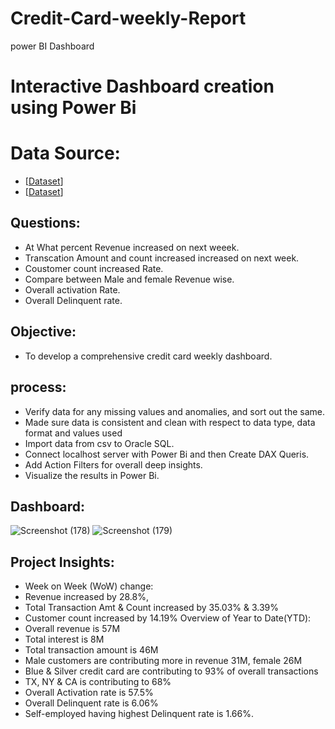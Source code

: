 # Credit-Card-weekly-Report
power BI Dashboard
# Interactive Dashboard creation using Power Bi
# Data Source:
- [<a href="https://github.com/ivamcthor/Credit-Card-weekly-Report/blob/main/credit_card.csv">Dataset</a>]
- [<a href="">Dataset</a>]

## Questions:
-  At What percent Revenue increased on next weeek.
-  Transcation Amount and count increased increased on next week.
-  Coustomer count increased Rate.
-  Compare between Male and female Revenue wise.
-  Overall activation Rate.
-  Overall Delinquent rate.

## Objective: 
-  To develop a comprehensive credit card weekly dashboard.
## process:
-  Verify data for any missing values and anomalies, and sort out the same.
-  Made sure data is consistent and clean with respect to data type, data format and values used
-  Import data from csv to Oracle SQL.
-  Connect localhost server with Power Bi and then Create DAX Queris.
-  Add Action Filters for overall deep insights.
-  Visualize the results in Power Bi. 
## Dashboard:
![Screenshot (178)](https://github.com/user-attachments/assets/c760f089-1c95-4838-86d8-eebfbb26fbfd)
![Screenshot (179)](https://github.com/user-attachments/assets/80415d89-4b63-4fd2-8e51-aa8c39b62fe1)

## Project Insights: 
-  Week on Week (WoW) change: 
-  Revenue increased by 28.8%, 
-  Total Transaction Amt & Count increased by 35.03% & 3.39% 
-  Customer count increased by 14.19% 
Overview of Year to Date(YTD): 
-  Overall revenue is 57M 
-  Total interest is 8M 
-  Total transaction amount is 46M 
-  Male customers are contributing more in revenue 31M, female 26M 
-  Blue & Silver credit card are contributing to 93% of overall transactions 
-  TX, NY & CA is contributing to 68% 
-  Overall Activation rate is 57.5%
-  Overall Delinquent rate is 6.06%
-  Self-employed having highest Delinquent rate is 1.66%.
